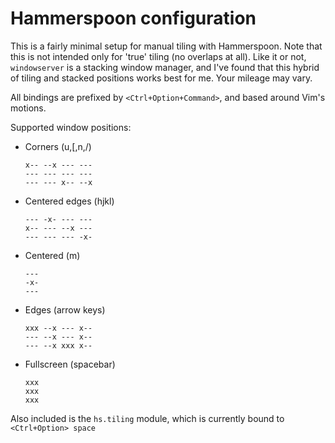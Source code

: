 # Hammerspoon configuration

This is a fairly minimal setup for manual tiling with Hammerspoon.
Note that this is not intended only for 'true' tiling (no overlaps at all). Like it or not, `windowserver` is a stacking
window manager, and I've found that this hybrid of tiling and stacked positions works best for me. Your mileage may
vary.

All bindings are prefixed by `<Ctrl+Option+Command>`, and based around Vim's motions.

Supported window positions:

  - Corners (u,[,n,/)

    ```
    x-- --x --- ---
    --- --- --- ---
    --- --- x-- --x
    ```

  - Centered edges (hjkl)

    ```
    --- -x- --- ---
    x-- --- --x ---
    --- --- --- -x-
    ```

  - Centered (m)

    ```
    ---
    -x-
    ---
    ```

  - Edges (arrow keys)
  
    ```
    xxx --x --- x--
    --- --x --- x--
    --- --x xxx x--
    ```

  - Fullscreen (spacebar)

    ```
    xxx
    xxx
    xxx
    ```


Also included is the `hs.tiling` module, which is currently bound to `<Ctrl+Option> space`
